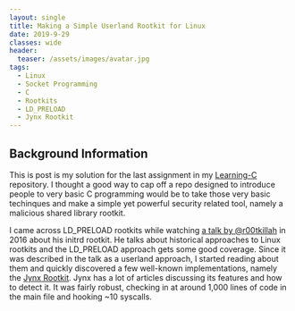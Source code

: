 ```yaml
---
layout: single
title: Making a Simple Userland Rootkit for Linux 
date: 2019-9-29
classes: wide
header:
  teaser: /assets/images/avatar.jpg
tags:
  - Linux
  - Socket Programming
  - C
  - Rootkits
  - LD_PRELOAD
  - Jynx Rootkit
--- 
```


## Background Information
This is post is my solution for the last assignment in my [Learning-C](https://github.com/h0mbre/Learning-C) repository. I thought a good way to cap off a repo designed to introduce people to very basic C programming would be to take those very basic techinques and make a simple yet powerful security related tool, namely a malicious shared library rootkit.

I came across LD_PRELOAD rootkits while watching [a talk by @r00tkillah](https://www.youtube.com/watch?v=wyRRbow4-bc&feature=youtu.be) in 2016 about his initrd rootkit. He talks about historical approaches to Linux rootkits and the LD_PRELOAD approach gets some good coverage. Since it was described in the talk as a userland approach, I started reading about them and quickly discovered a few well-known implementations, namely the [Jynx Rootkit](https://github.com/chokepoint/Jynx2). Jynx has a lot of articles discussing its features and how to detect it. It was fairly robust, checking in at around 1,000 lines of code in the main file and hooking ~10 syscalls. 
